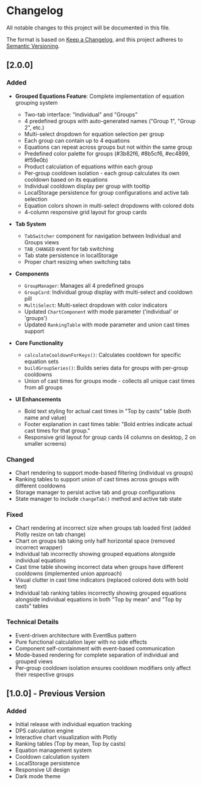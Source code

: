 # Changelog

All notable changes to this project will be documented in this file.

The format is based on [Keep a Changelog](https://keepachangelog.com/en/1.0.0/),
and this project adheres to [Semantic Versioning](https://semver.org/spec/v2.0.0.html).

## [2.0.0]

### Added
- **Grouped Equations Feature**: Complete implementation of equation grouping system
  - Two-tab interface: "Individual" and "Groups"
  - 4 predefined groups with auto-generated names ("Group 1", "Group 2", etc.)
  - Multi-select dropdown for equation selection per group
  - Each group can contain up to 4 equations
  - Equations can repeat across groups but not within the same group
  - Predefined color palette for groups (#3b82f6, #8b5cf6, #ec4899, #f59e0b)
  - Product calculation of equations within each group
  - Per-group cooldown isolation - each group calculates its own cooldown based on its equations
  - Individual cooldown display per group with tooltip
  - LocalStorage persistence for group configurations and active tab selection
  - Equation colors shown in multi-select dropdowns with colored dots
  - 4-column responsive grid layout for group cards

- **Tab System**
  - `TabSwitcher` component for navigation between Individual and Groups views
  - `TAB_CHANGED` event for tab switching
  - Tab state persistence in localStorage
  - Proper chart resizing when switching tabs

- **Components**
  - `GroupManager`: Manages all 4 predefined groups
  - `GroupCard`: Individual group display with multi-select and cooldown pill
  - `MultiSelect`: Multi-select dropdown with color indicators
  - Updated `ChartComponent` with mode parameter ('individual' or 'groups')
  - Updated `RankingTable` with mode parameter and union cast times support

- **Core Functionality**
  - `calculateCooldownForKeys()`: Calculates cooldown for specific equation sets
  - `buildGroupSeries()`: Builds series data for groups with per-group cooldowns
  - Union of cast times for groups mode - collects all unique cast times from all groups

- **UI Enhancements**
  - Bold text styling for actual cast times in "Top by casts" table (both name and value)
  - Footer explanation in cast times table: "Bold entries indicate actual cast times for that group."
  - Responsive grid layout for group cards (4 columns on desktop, 2 on smaller screens)

### Changed
- Chart rendering to support mode-based filtering (individual vs groups)
- Ranking tables to support union of cast times across groups with different cooldowns
- Storage manager to persist active tab and group configurations
- State manager to include `changeTab()` method and active tab state

### Fixed
- Chart rendering at incorrect size when groups tab loaded first (added Plotly resize on tab change)
- Chart on groups tab taking only half horizontal space (removed incorrect wrapper)
- Individual tab incorrectly showing grouped equations alongside individual equations
- Cast time table showing incorrect data when groups have different cooldowns (implemented union approach)
- Visual clutter in cast time indicators (replaced colored dots with bold text)
- Individual tab ranking tables incorrectly showing grouped equations alongside individual equations in both "Top by mean" and "Top by casts" tables

### Technical Details
- Event-driven architecture with EventBus pattern
- Pure functional calculation layer with no side effects
- Component self-containment with event-based communication
- Mode-based rendering for complete separation of individual and grouped views
- Per-group cooldown isolation ensures cooldown modifiers only affect their respective groups

## [1.0.0] - Previous Version

### Added
- Initial release with individual equation tracking
- DPS calculation engine
- Interactive chart visualization with Plotly
- Ranking tables (Top by mean, Top by casts)
- Equation management system
- Cooldown calculation system
- LocalStorage persistence
- Responsive UI design
- Dark mode theme